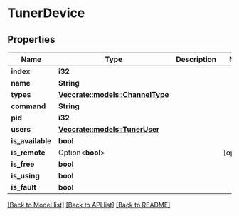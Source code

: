 # TunerDevice

## Properties

Name | Type | Description | Notes
------------ | ------------- | ------------- | -------------
**index** | **i32** |  | 
**name** | **String** |  | 
**types** | [**Vec<crate::models::ChannelType>**](ChannelType.md) |  | 
**command** | **String** |  | 
**pid** | **i32** |  | 
**users** | [**Vec<crate::models::TunerUser>**](TunerUser.md) |  | 
**is_available** | **bool** |  | 
**is_remote** | Option<**bool**> |  | [optional]
**is_free** | **bool** |  | 
**is_using** | **bool** |  | 
**is_fault** | **bool** |  | 

[[Back to Model list]](../README.md#documentation-for-models) [[Back to API list]](../README.md#documentation-for-api-endpoints) [[Back to README]](../README.md)


